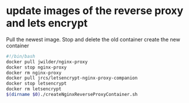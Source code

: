 # update images of the reverse proxy and lets encrypt

Pull the newest image. Stop and delete the old container
create the new container
````bash
#!/bin/bash
docker pull jwilder/nginx-proxy
docker stop nginx-proxy
docker rm nginx-proxy
docker pull jrcs/letsencrypt-nginx-proxy-companion
docker stop letsencrypt
docker rm letsencrypt
$(dirname $0)./createNginxReverseProxyContainer.sh
````

